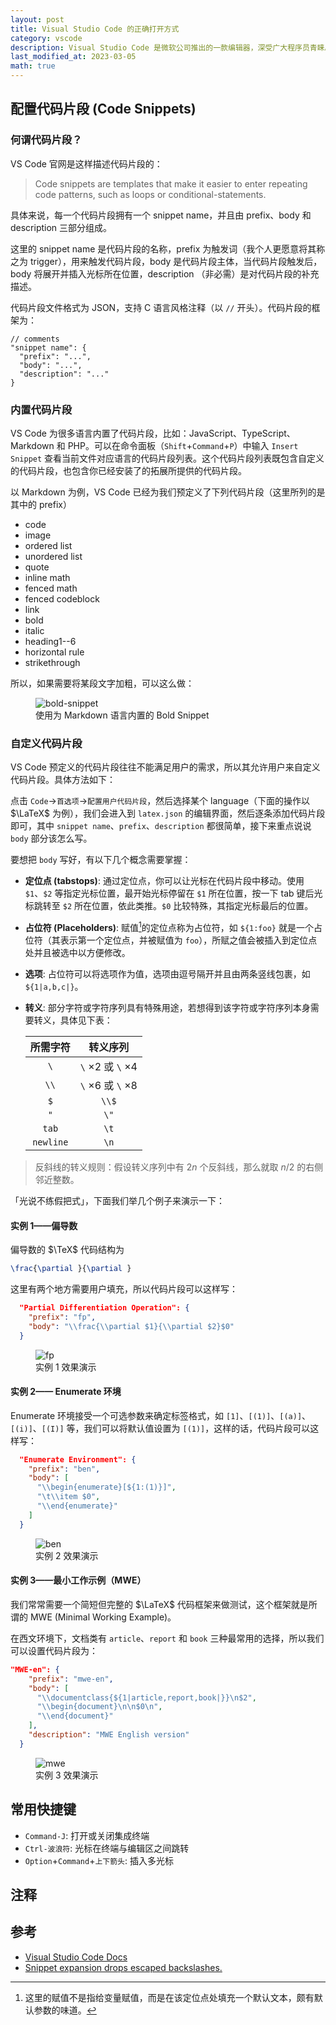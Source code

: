 ```yaml
---
layout: post
title: Visual Studio Code 的正确打开方式
category: vscode
description: Visual Studio Code 是微软公司推出的一款编辑器，深受广大程序员青睐。这篇博客主要是记录 VS Code 的一些好玩的功能。
last_modified_at: 2023-03-05
math: true
---
```


## 配置代码片段 (Code Snippets)

### 何谓代码片段？

VS Code 官网是这样描述代码片段的：
> Code snippets are templates that make it easier to enter repeating code patterns, such as loops or conditional-statements.

具体来说，每一个代码片段拥有一个 snippet name，并且由 prefix、body 和 description 三部分组成。

这里的 snippet name 是代码片段的名称，prefix 为触发词（我个人更愿意将其称之为 trigger），用来触发代码片段，body 是代码片段主体，当代码片段触发后，body 将展开并插入光标所在位置，description （非必需）是对代码片段的补充描述。

代码片段文件格式为 JSON，支持 C 语言风格注释（以 `//` 开头）。代码片段的框架为：

```json-doc
// comments
"snippet name": {
  "prefix": "...",
  "body": "...",
  "description": "..."
}
```


### 内置代码片段

VS Code 为很多语言内置了代码片段，比如：JavaScript、TypeScript、Markdown 和 PHP。可以在命令面板（`Shift`+`Command`+`P`）中输入 `Insert Snippet` 查看当前文件对应语言的代码片段列表。这个代码片段列表既包含自定义的代码片段，也包含你已经安装了的拓展所提供的代码片段。

以 Markdown 为例，VS Code 已经为我们预定义了下列代码片段（这里所列的是其中的 prefix）

+ code
+ image
+ ordered list
+ unordered list
+ quote
+ inline math
+ fenced math
+ fenced codeblock
+ link
+ bold
+ italic
+ heading1--6
+ horizontal rule
+ strikethrough

所以，如果需要将某段文字加粗，可以这么做：

<figure>
  <img src="/images/vscode/markdown-bold-snippet.gif" alt="bold-snippet" class="invert" style="max-width: 350px;">
  <figcaption markdown="span">使用为 Markdown 语言内置的 Bold Snippet</figcaption>
</figure>



### 自定义代码片段


VS Code 预定义的代码片段往往不能满足用户的需求，所以其允许用户来自定义代码片段。具体方法如下：

点击 `Code`→`首选项`→`配置用户代码片段`，然后选择某个 language（下面的操作以 $\LaTeX$ 为例），我们会进入到 `latex.json` 的编辑界面，然后逐条添加代码片段即可，其中 `snippet name`、`prefix`、`description` 都很简单，接下来重点说说 `body` 部分该怎么写。

要想把 `body` 写好，有以下几个概念需要掌握：

+ **定位点 (tabstops)**: 通过定位点，你可以让光标在代码片段中移动。使用 `$1`、`$2` 等指定光标位置，最开始光标停留在 `$1` 所在位置，按一下 tab 键后光标跳转至 `$2` 所在位置，依此类推。`$0` 比较特殊，其指定光标最后的位置。
+ **占位符 (Placeholders)**: 赋值[^placeholder]的定位点称为占位符，如 `${1:foo}`  就是一个占位符（其表示第一个定位点，并被赋值为 `foo`），所赋之值会被插入到定位点处并且被选中以方便修改。
+ **选项**: 占位符可以将选项作为值，选项由逗号隔开并且由两条竖线包裹，如 `${1|a,b,c|}`。
+ **转义**: 部分字符或字符序列具有特殊用途，若想得到该字符或字符序列本身需要转义，具体见下表：

  |所需字符|转义序列|
  |:---:|:---:|
  |`\`|`\` $\times 2$ 或 `\` $\times 4$|
  |`\\`|`\` $\times 6$ 或 `\` $\times 8$|
  |`$`|`\\$`|
  |`"`|`\"`|
  |`tab`|`\t`|
  |`newline`|`\n`|

> 反斜线的转义规则：假设转义序列中有 $2n$ 个反斜线，那么就取 $n/2$ 的右侧邻近整数。

[^placeholder]: 这里的赋值不是指给变量赋值，而是在该定位点处填充一个默认文本，颇有默认参数的味道。

「光说不练假把式」，下面我们举几个例子来演示一下：

#### 实例 1——偏导数

偏导数的 $\TeX$ 代码结构为

```latex
\frac{\partial }{\partial }
```
这里有两个地方需要用户填充，所以代码片段可以这样写：

```json
  "Partial Differentiation Operation": {
    "prefix": "fp",
    "body": "\\frac{\\partial $1}{\\partial $2}$0"
  }
```

<figure>
  <img src="/images/vscode/fp.gif" alt="fp" class="invert" style="max-width: 400px;">
  <figcaption markdown="span">实例 1 效果演示</figcaption>
</figure>


#### 实例 2—— Enumerate 环境

Enumerate 环境接受一个可选参数来确定标签格式，如 `[1]`、`[(1)]`、`[(a)]`、`[(i)]`、`[(I)]` 等，我们可以将默认值设置为 `[(1)]`，这样的话，代码片段可以这样写：

```json
  "Enumerate Environment": {
    "prefix": "ben",
    "body": [
      "\\begin{enumerate}[${1:(1)}]",
      "\t\\item $0",
      "\\end{enumerate}"
    ]
  }
```

<figure>
  <img src="/images/vscode/ben.gif" alt="ben" class="invert" style="max-width: 400px;">
  <figcaption markdown="span">实例 2 效果演示</figcaption>
</figure>

#### 实例 3——最小工作示例（MWE）

我们常常需要一个简短但完整的 $\LaTeX$ 代码框架来做测试，这个框架就是所谓的 MWE (Minimal Working Example)。

在西文环境下，文档类有 `article`、`report` 和 `book` 三种最常用的选择，所以我们可以设置代码片段为：

```json
"MWE-en": {
    "prefix": "mwe-en",
    "body": [
      "\\documentclass{${1|article,report,book|}}\n$2",
      "\\begin{document}\n\n$0\n",
      "\\end{document}"
    ],
    "description": "MWE English version"
  }
```

<figure>
  <img src="../images/vscode/mwe.gif" alt="mwe" class="invert" style="max-width: 400px;">
  <figcaption markdown="span">实例 3 效果演示</figcaption>
</figure>


## 常用快捷键

+ `Command-J`: 打开或关闭集成终端
+ `Ctrl-波浪符`: 光标在终端与编辑区之间跳转
+ `Option`+`Command`+`上下箭头`: 插入多光标


## 注释

<div id="footnotes"></div>

## 参考

+ [Visual Studio Code Docs](https://code.visualstudio.com/docs)
+ [Snippet expansion drops escaped backslashes.](https://github.com/microsoft/vscode/issues/32020)
